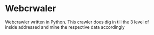 # Webcrwaler
Webcrawler written in Python. This crawler does dig in till the 3 level of inside addressed and mine the respective data accordingly
